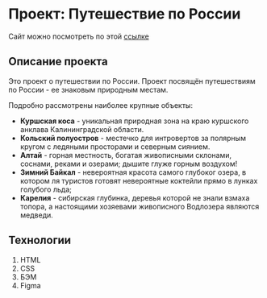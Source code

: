 # Проект: Путешествие по России

Сайт можно посмотреть по этой [ссылке](https://spamjacket.github.io/russian-travel/)

## Описание проекта

Это проект о путешествии по России.
Проект посвящён путешествиям по России - ее знаковым природным местам.

Подробно рассмотрены наиболее крупные объекты:
* __Куршская коса__ - уникальная природная зона на краю куршского анклава Калининградской области.
* __Кольский полуостров__ - местечко для интровертов за полярным кругом с ледяными просторами и северным сиянием.
* __Алтай__ - горная местность, богатая живописными склонами, соснами, реками и озерами; дышите глуже горным воздухом!
* __Зимний Байкал__ - невероятная красота самого глубоког озера, в котором ля туристов готовят невероятные коктейли прямо в лунках голубого льда;
* __Карелия__ - сибирская глубинка, деревья которой не знали взмаха топора, а настоящими хозяевами живописного Водлозера являются медведи.

## Технологии
1. HTML
2. CSS
3. БЭМ
4. Figma
